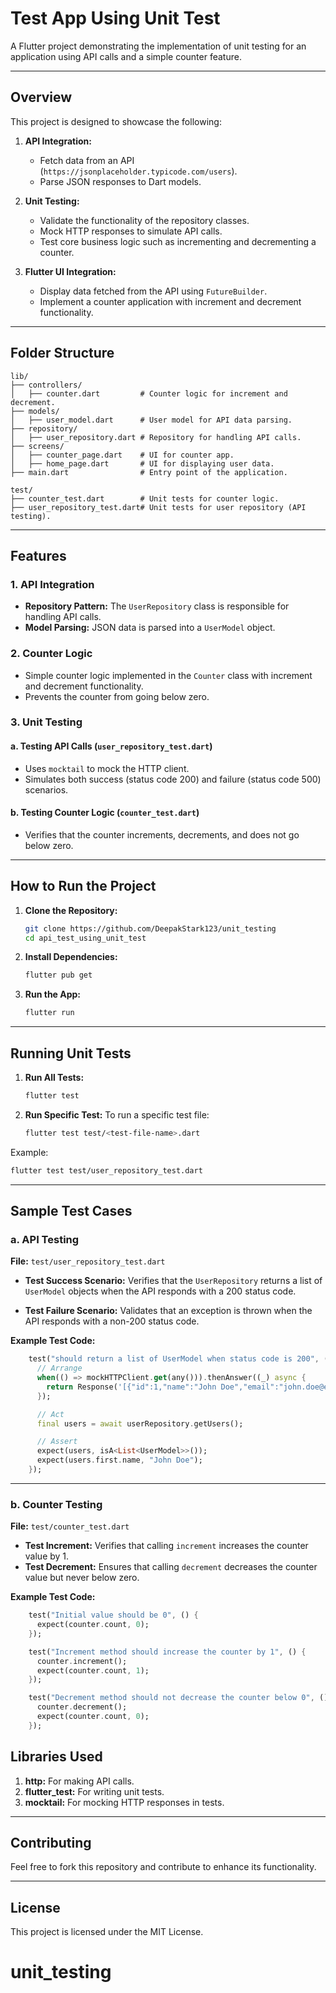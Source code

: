 #  Test App Using Unit Test

A Flutter project demonstrating the implementation of unit testing for an application using API calls and a simple counter feature.

---

## Overview

This project is designed to showcase the following:

1. **API Integration:**
   - Fetch data from an API (`https://jsonplaceholder.typicode.com/users`).
   - Parse JSON responses to Dart models.

2. **Unit Testing:**
   - Validate the functionality of the repository classes.
   - Mock HTTP responses to simulate API calls.
   - Test core business logic such as incrementing and decrementing a counter.

3. **Flutter UI Integration:**
   - Display data fetched from the API using `FutureBuilder`.
   - Implement a counter application with increment and decrement functionality.

---

## Folder Structure

```
lib/
├── controllers/
│   ├── counter.dart         # Counter logic for increment and decrement.
├── models/
│   ├── user_model.dart      # User model for API data parsing.
├── repository/
│   ├── user_repository.dart # Repository for handling API calls.
├── screens/
│   ├── counter_page.dart    # UI for counter app.
│   ├── home_page.dart       # UI for displaying user data.
├── main.dart                # Entry point of the application.

test/
├── counter_test.dart        # Unit tests for counter logic.
├── user_repository_test.dart# Unit tests for user repository (API testing).
```

---

## Features

### 1. API Integration
- **Repository Pattern:** The `UserRepository` class is responsible for handling API calls.
- **Model Parsing:** JSON data is parsed into a `UserModel` object.

### 2. Counter Logic
- Simple counter logic implemented in the `Counter` class with increment and decrement functionality.
- Prevents the counter from going below zero.

### 3. Unit Testing

#### a. Testing API Calls (`user_repository_test.dart`)
- Uses `mocktail` to mock the HTTP client.
- Simulates both success (status code 200) and failure (status code 500) scenarios.

#### b. Testing Counter Logic (`counter_test.dart`)
- Verifies that the counter increments, decrements, and does not go below zero.

---

## How to Run the Project

1. **Clone the Repository:**
   ```bash
   git clone https://github.com/DeepakStark123/unit_testing
   cd api_test_using_unit_test
   ```

2. **Install Dependencies:**
   ```bash
   flutter pub get
   ```

3. **Run the App:**
   ```bash
   flutter run
   ```

---

## Running Unit Tests

1. **Run All Tests:**
   ```bash
   flutter test
   ```

2. **Run Specific Test:**
   To run a specific test file:
   ```bash
   flutter test test/<test-file-name>.dart
   ```

Example:
   ```bash
   flutter test test/user_repository_test.dart
   ```

---

## Sample Test Cases

### a. API Testing
**File:** `test/user_repository_test.dart`

- **Test Success Scenario:**
   Verifies that the `UserRepository` returns a list of `UserModel` objects when the API responds with a 200 status code.

- **Test Failure Scenario:**
   Validates that an exception is thrown when the API responds with a non-200 status code.

**Example Test Code:**
```dart
    test("should return a list of UserModel when status code is 200", () async {
      // Arrange
      when(() => mockHTTPClient.get(any())).thenAnswer((_) async {
        return Response('[{"id":1,"name":"John Doe","email":"john.doe@example.com","website":"example.com"}]', 200);
      });

      // Act
      final users = await userRepository.getUsers();

      // Assert
      expect(users, isA<List<UserModel>>());
      expect(users.first.name, "John Doe");
    });
```

---

### b. Counter Testing
**File:** `test/counter_test.dart`

- **Test Increment:** Verifies that calling `increment` increases the counter value by 1.
- **Test Decrement:** Ensures that calling `decrement` decreases the counter value but never below zero.

**Example Test Code:**
```dart
    test("Initial value should be 0", () {
      expect(counter.count, 0);
    });

    test("Increment method should increase the counter by 1", () {
      counter.increment();
      expect(counter.count, 1);
    });

    test("Decrement method should not decrease the counter below 0", () {
      counter.decrement();
      expect(counter.count, 0);
    });
```

## Libraries Used

1. **http:** For making API calls.
2. **flutter_test:** For writing unit tests.
3. **mocktail:** For mocking HTTP responses in tests.

---

## Contributing
Feel free to fork this repository and contribute to enhance its functionality.

---

## License
This project is licensed under the MIT License.
# unit_testing
